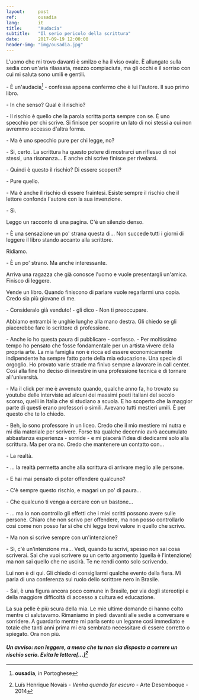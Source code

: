 ```yaml
---
layout:     post
ref:		ousadia
lang: 		it
title:      "Audacia"
subtitle:   "Il serio pericolo della scrittura"
date:       2017-09-19 12:00:00
header-img: "img/ousadia.jpg"
---
```


L'uomo che mi trovo davanti è smilzo e ha il viso ovale. È allungato sulla sedia con un'aria rilassata, mezzo compiaciuta, ma gli occhi e il sorriso con cui mi saluta sono umili e gentili.

\- È un'audacia[^ousadia] - confessa appena confermo che è lui l'autore. Il suo primo libro.

\- In che senso? Qual è il rischio?

\- Il rischio è quello che la parola scritta porta sempre con se. È uno specchio per chi scrive. Si finisce per scoprire un lato di noi stessi a cui non avremmo accesso d'altra forma.

\- Ma è uno specchio pure per chi legge, no?

\- Si, certo. La scrittura ha questo potere di mostrarci un riflesso di noi stessi, una risonanza... E anche chi scrive finisce per rivelarsi.

\- Quindi è questo il rischio? Di essere scoperti?

\- Pure quello.

\- Ma è anche il rischio di essere fraintesi. Esiste sempre il rischio che il lettore confonda l'autore con la sua invenzione.

\- Sì.

Leggo un racconto di una pagina. C'è un silenzio denso. 

\- È una sensazione un po' strana questa di... Non succede tutti i giorni di leggere il libro stando accanto alla scrittore.

Ridiamo.

\- È un po' strano. Ma anche interessante.

Arriva una ragazza che già conosce l'uomo e vuole presentargli un'amica. Finisco di leggere. 

Vende un libro. Quando finiscono di parlare vuole regarlarmi una copia. Credo sia più giovane di me.

\- Consideralo già venduto! - gli dico - Non ti preoccupare.

Abbiamo entrambi le unghie lunghe alla mano destra. Gli chiedo se gli piacerebbe fare lo scrittore di professione. 

\- Anche io ho questa paura di pubblicare - confesso. - Per moltissimo tempo ho pensato che fosse fondamentale per un artista vivere della propria arte. La mia famiglia non è ricca ed essere economicamente indipendente ha sempre fatto parte della mia educazione. Una specie di orgoglio. Ho provato varie strade ma finivo sempre a lavorare in call center. Così alla fine ho deciso di investire in una professione tecnica e di tornare all'università.

\- Ma il click per me è avvenuto quando, qualche anno fa, ho trovato su youtube delle interviste ad alcuni dei massimi poeti italiani del secolo scorso, quelli in Italia che si studiano a scuola. E ho scoperto che la maggior parte di questi erano professori o simili. Avevano tutti mestieri umili. È per questo che te lo chiedo.

\- Beh, io sono professore in un liceo. Credo che il mio mestiere mi nutra e mi dia materiale per scrivere. Forse tra qualche decennio avrò accumulato abbastanza esperienza - sorride - e mi piacerà l'idea di dedicarmi solo alla scrittura. Ma per ora no. Credo che mantenere un contatto con...

\- La realtà.

\- ... la realtà permetta anche alla scrittura di arrivare meglio alle persone.

\- E hai mai pensato di poter offendere qualcuno?

\- C'è sempre questo rischio, e magari un po' di paura...

\- Che qualcuno ti venga a cercare con un bastone...

\- ... ma io non controllo gli effetti che i miei scritti possono avere sulle persone. Chiaro che non scrivo per offendere, ma non posso controllarlo così come non posso far sì che chi legge trovi valore in quello che scrivo.

\- Ma non si scrive sempre con un'intenzione?

\- Sì, c'è un'intenzione ma... Vedi, quando tu scrivi, spesso non sai cosa scriverai. Sai che vuoi scrivere su un certo argomento (quella è l'intenzione) ma non sai quello che ne uscirà. Te ne rendi conto solo scrivendo.

Lui non è di qui. Gli chiedo di consigliarmi qualche evento della fiera. Mi parla di una conferenza sul ruolo dello scrittore nero in Brasile.

\- Sai, è una figura ancora poco comune in Brasile, per via degli stereotipi e della maggiore difficoltà di accesso a cultura ed educazione.

La sua pelle è più scura della mia. Le mie ultime domande ci hanno colto mentre ci salutavamo. Rimaniamo in piedi davanti alle sedie a conversare e sorridere. A guardarlo mentre mi parla sento un legame così immediato e totale che tanti anni prima mi era sembrato necessitare di essere corretto o spiegato. Ora non più.

#### *Un avviso: non leggere, a meno che tu non sia disposto a correre un rischio serio. Evita le lettere[...][^quotation]*

[^ousadia]: **ousadia**, in Portoghese

[^quotation]: Luís Henrique Novais - *Venha quando for escuro* - Arte Desemboque - 2014
